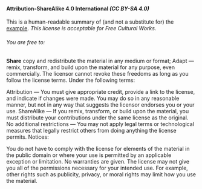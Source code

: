 #### Attribution-ShareAlike 4.0 International *(CC BY-SA 4.0)*

This is a human-readable summary of (and not a substitute for) the [example](http://http://creativecommons.org/licenses/by-sa/4.0/legalcode/ "See license ->").
*This license is acceptable for Free Cultural Works.*


###### You are free to:

**Share** copy and redistribute the material in any medium or format;
Adapt — remix, transform, and build upon the material
for any purpose, even commercially.
The licensor cannot revoke these freedoms as long as you follow the license terms.
Under the following terms:

Attribution — You must give appropriate credit, provide a link to the license, and indicate if changes were made. You may do so in any reasonable manner, but not in any way that suggests the licensor endorses you or your use.
ShareAlike — If you remix, transform, or build upon the material, you must distribute your contributions under the same license as the original.
No additional restrictions — You may not apply legal terms or technological measures that legally restrict others from doing anything the license permits.
Notices:

You do not have to comply with the license for elements of the material in the public domain or where your use is permitted by an applicable exception or limitation.
No warranties are given. The license may not give you all of the permissions necessary for your intended use. For example, other rights such as publicity, privacy, or moral rights may limit how you use the material.
